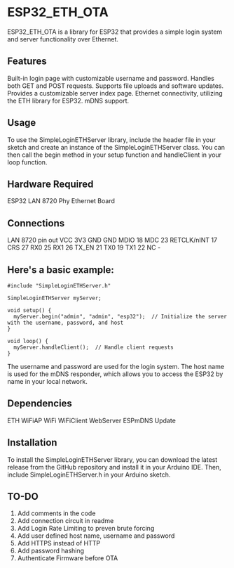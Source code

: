 # ESP32_ETH_OTA

ESP32_ETH_OTA is a library for ESP32 that provides a simple login system and server functionality over Ethernet.

## Features
Built-in login page with customizable username and password.
Handles both GET and POST requests.
Supports file uploads and software updates.
Provides a customizable server index page.
Ethernet connectivity, utilizing the ETH library for ESP32.
mDNS support.

## Usage
To use the SimpleLoginETHServer library, include the header file in your sketch and create an instance of the SimpleLoginETHServer class. You can then call the begin method in your setup function and handleClient in your loop function.

## Hardware Required
ESP32
LAN 8720 Phy Ethernet Board

## Connections
LAN 8720 pin out
VCC 3V3
GND GND
MDIO 18
MDC 23
RETCLK/nINT 17
CRS 27
RX0 25
RX1 26
TX_EN 21
TX0 19
TX1 22
NC -

## Here's a basic example:

```
#include "SimpleLoginETHServer.h"

SimpleLoginETHServer myServer;

void setup() {
  myServer.begin("admin", "admin", "esp32");  // Initialize the server with the username, password, and host
}

void loop() {
  myServer.handleClient();  // Handle client requests
}
```

The username and password are used for the login system. The host name is used for the mDNS responder, which allows you to access the ESP32 by name in your local network.

## Dependencies
ETH
WiFiAP
WiFi
WiFiClient
WebServer
ESPmDNS
Update

## Installation
To install the SimpleLoginETHServer library, you can download the latest release from the GitHub repository and install it in your Arduino IDE. Then, include SimpleLoginETHServer.h in your Arduino sketch.

## TO-DO
1. Add comments in the code
2. Add connection circuit in readme
3. Add Login Rate Limiting to preven brute forcing
4. Add user defined host name, username and password
5. Add HTTPS instead of HTTP
6. Add password hashing
7. Authenticate Firmware before OTA